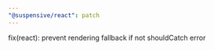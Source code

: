 ```yaml
---
"@suspensive/react": patch
---
```


fix(react): prevent rendering fallback if not shouldCatch error
